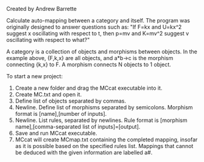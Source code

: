 Created by Andrew Barrette

Calculate auto-mapping between a category and itself. The program was originally designed to answer questions such as:
"If F=kx and U=kx^2 suggest x oscillating with respect to t, then p=mv and K=mv^2 suggest v oscillating with respect to what?"

A category is a collection of objects and morphisms between objects. In the example above, {F,k,x} are all objects, and a*b->c is the morphism connecting {k,x} to F. A morphism connects N objects to 1 object.

To start a new project:
1. Create a new folder and drag the MCcat executable into it.
2. Create MC.txt and open it.
3. Define list of objects separated by commas.
4. Newline. Define list of morphisms separated by semicolons. Morphism format is [name],[number of inputs].
5. Newline. List rules, separated by newlines. Rule format is [morphism name],[comma-separated list of inputs]=[output].
6. Save and run MCcat executable.
7. MCcat will create MCmap.txt containing the completed mapping, insofar as it is possible based on the specified rules list. Mappings that cannot be deduced with the given information are labelled a#.